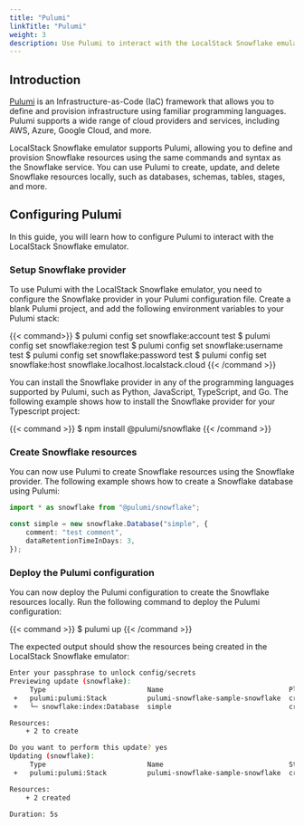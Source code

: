 ```yaml
---
title: "Pulumi"
linkTitle: "Pulumi"
weight: 3
description: Use Pulumi to interact with the LocalStack Snowflake emulator
---
```


## Introduction

[Pulumi](https://pulumi.com/) is an Infrastructure-as-Code (IaC) framework that allows you to define and provision infrastructure using familiar programming languages. Pulumi supports a wide range of cloud providers and services, including AWS, Azure, Google Cloud, and more.

LocalStack Snowflake emulator supports Pulumi, allowing you to define and provision Snowflake resources using the same commands and syntax as the Snowflake service. You can use Pulumi to create, update, and delete Snowflake resources locally, such as databases, schemas, tables, stages, and more.

## Configuring Pulumi

In this guide, you will learn how to configure Pulumi to interact with the LocalStack Snowflake emulator.

### Setup Snowflake provider

To use Pulumi with the LocalStack Snowflake emulator, you need to configure the Snowflake provider in your Pulumi configuration file. Create a blank Pulumi project, and add the following environment variables to your Pulumi stack:

{{< command>}}
$ pulumi config set snowflake:account test
$ pulumi config set snowflake:region test
$ pulumi config set snowflake:username test
$ pulumi config set snowflake:password test
$ pulumi config set snowflake:host snowflake.localhost.localstack.cloud
{{< /command >}}

You can install the Snowflake provider in any of the programming languages supported by Pulumi, such as Python, JavaScript, TypeScript, and Go. The following example shows how to install the Snowflake provider for your Typescript project:

{{< command >}}
$ npm install @pulumi/snowflake
{{< /command >}}

### Create Snowflake resources

You can now use Pulumi to create Snowflake resources using the Snowflake provider. The following example shows how to create a Snowflake database using Pulumi:

```typescript
import * as snowflake from "@pulumi/snowflake";

const simple = new snowflake.Database("simple", {
    comment: "test comment",
    dataRetentionTimeInDays: 3,
});
```

### Deploy the Pulumi configuration

You can now deploy the Pulumi configuration to create the Snowflake resources locally. Run the following command to deploy the Pulumi configuration:

{{< command >}}
$ pulumi up
{{< /command >}}

The expected output should show the resources being created in the LocalStack Snowflake emulator:

```bash
Enter your passphrase to unlock config/secrets
Previewing update (snowflake):
     Type                         Name                               Plan       Info
 +   pulumi:pulumi:Stack          pulumi-snowflake-sample-snowflake  create     
 +   └─ snowflake:index:Database  simple                             create     

Resources:
    + 2 to create

Do you want to perform this update? yes
Updating (snowflake):
     Type                         Name                               Status              Info
 +   pulumi:pulumi:Stack          pulumi-snowflake-sample-snowflake  created (0.48s)     2  

Resources:
    + 2 created

Duration: 5s
```